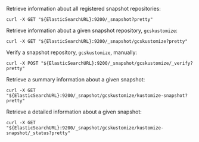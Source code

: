Retrieve information about all registered snapshot repositories:
```
curl -X GET "${ElasticSearchURL}:9200/_snapshot?pretty"
```

Retrieve information about a given snapshot repository, `gcskustomize`:
```
curl -X GET "${ElasticSearchURL}:9200/_snapshot/gcskustomize?pretty"
```

Verify a snapshot repository, `gcskustomize`, manually:
```
curl -X POST "${ElasticSearchURL}:9200/_snapshot/gcskustomize/_verify?pretty"
```

Retrieve a summary information about a given snapshot:
```
curl -X GET "${ElasticSearchURL}:9200/_snapshot/gcskustomize/kustomize-snapshot?pretty"
```

Retrieve a detailed information about a given snapshot:
```
curl -X GET "${ElasticSearchURL}:9200/_snapshot/gcskustomize/kustomize-snapshot/_status?pretty"
```
